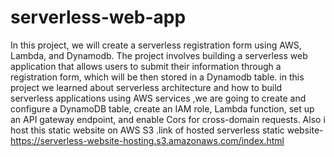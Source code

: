 # serverless-web-app
In this project, we will create a serverless registration form using AWS, Lambda, and Dynamodb. The project involves building a serverless web application that allows users to submit their information through a registration form, which will be then stored in a Dynamodb table.
in this project we learned about  serverless architecture and how to build serverless applications using AWS services ,we are going  to create and configure a DynamoDB table, create an IAM role, Lambda function, set up an API gateway endpoint, and enable Cors for cross-domain requests.
Also i host this static website on AWS S3 .link of hosted serverless static website- https://serverless-website-hosting.s3.amazonaws.com/index.html
